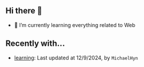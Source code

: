 ## Hi there 👋

- 🌱 I’m currently learning everything related to Web

## Recently with...

<!-- WATCHED_PROJECTS_START_TAG -->
- [learning](https://github.com/hanyaonian/learning): Last updated at 12/9/2024, by `MichaelHyn`
<!-- WATCHED_PROJECTS_END_TAG -->
